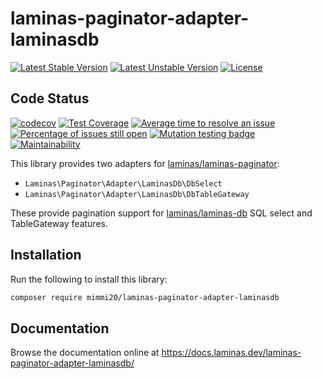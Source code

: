 # laminas-paginator-adapter-laminasdb

[![Latest Stable Version](https://poser.pugx.org/mimmi20/laminas-paginator-adapter-laminasdb/v/stable?format=flat-square)](https://packagist.org/packages/mimmi20/laminas-paginator-adapter-laminasdb)
[![Latest Unstable Version](https://poser.pugx.org/mimmi20/laminas-paginator-adapter-laminasdb/v/unstable?format=flat-square)](https://packagist.org/packages/mimmi20/laminas-paginator-adapter-laminasdb)
[![License](https://poser.pugx.org/mimmi20/laminas-paginator-adapter-laminasdb/license?format=flat-square)](https://packagist.org/packages/mimmi20/laminas-paginator-adapter-laminasdb)

## Code Status

[![codecov](https://codecov.io/gh/mimmi20/laminas-paginator-adapter-laminasdb/branch/master/graph/badge.svg)](https://codecov.io/gh/mimmi20/laminas-paginator-adapter-laminasdb)
[![Test Coverage](https://api.codeclimate.com/v1/badges/c857f5284db17151d092/test_coverage)](https://codeclimate.com/github/mimmi20/laminas-paginator-adapter-laminasdb/test_coverage)
[![Average time to resolve an issue](https://isitmaintained.com/badge/resolution/mimmi20/laminas-paginator-adapter-laminasdb.svg)](https://isitmaintained.com/project/mimmi20/laminas-paginator-adapter-laminasdb "Average time to resolve an issue")
[![Percentage of issues still open](https://isitmaintained.com/badge/open/mimmi20/laminas-paginator-adapter-laminasdb.svg)](https://isitmaintained.com/project/mimmi20/laminas-paginator-adapter-laminasdb "Percentage of issues still open")
[![Mutation testing badge](https://img.shields.io/endpoint?style=flat&url=https%3A%2F%2Fbadge-api.stryker-mutator.io%2Fgithub.com%2Fmimmi20%2Fclient-builder%2Fmaster)](https://dashboard.stryker-mutator.io/reports/github.com/mimmi20/laminas-paginator-adapter-laminasdb/master)
[![Maintainability](https://api.codeclimate.com/v1/badges/c857f5284db17151d092/maintainability)](https://codeclimate.com/github/mimmi20/laminas-paginator-adapter-laminasdb/maintainability)

This library provides two adapters for [laminas/laminas-paginator](https://docs.laminas.dev/lmainas-paginator):

- `Laminas\Paginator\Adapter\LaminasDb\DbSelect`
- `Laminas\Paginator\Adapter\LaminasDb\DbTableGateway`

These provide pagination support for [laminas/laminas-db](https://docs.laminas.dev/laminas-db/) SQL select and
TableGateway features.

## Installation

Run the following to install this library:

```bash
composer require mimmi20/laminas-paginator-adapter-laminasdb
```

## Documentation

Browse the documentation online at <https://docs.laminas.dev/laminas-paginator-adapter-laminasdb/>
